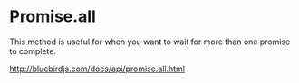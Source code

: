 # Promise.all

This method is useful for when you want to wait for more than one promise to complete.

http://bluebirdjs.com/docs/api/promise.all.html
